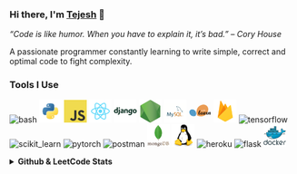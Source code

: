 ### Hi there, I'm [Tejesh](https://tejeshreddy.github.io/) 👋

*“Code is like humor. When you have to explain it, it’s bad.” – Cory House*
<p>
A passionate programmer constantly learning to write simple, correct and optimal code to fight complexity.
</p>

### Tools I Use
<p>
<img src="https://www.vectorlogo.zone/logos/gnu_bash/gnu_bash-icon.svg" alt="bash" width="40" height="40"/>
<img src="https://raw.githubusercontent.com/github/explore/80688e429a7d4ef2fca1e82350fe8e3517d3494d/topics/python/python.png" alt="python" width="40" height="40">
<img src="https://raw.githubusercontent.com/github/explore/80688e429a7d4ef2fca1e82350fe8e3517d3494d/topics/javascript/javascript.png" alt="javascript" width="40" height="40">
<img src="https://raw.githubusercontent.com/github/explore/80688e429a7d4ef2fca1e82350fe8e3517d3494d/topics/react/react.png" alt="react" width="40" height="40">
<img src="https://raw.githubusercontent.com/github/explore/80688e429a7d4ef2fca1e82350fe8e3517d3494d/topics/django/django.png" alt="django" width="40" height="40">
<img src="https://raw.githubusercontent.com/github/explore/80688e429a7d4ef2fca1e82350fe8e3517d3494d/topics/nodejs/nodejs.png" alt="node.js" width="40" height="40">
<img src="https://raw.githubusercontent.com/github/explore/80688e429a7d4ef2fca1e82350fe8e3517d3494d/topics/mysql/mysql.png" alt="mysql" width="40" height="40">
<img src="https://raw.githubusercontent.com/github/explore/80688e429a7d4ef2fca1e82350fe8e3517d3494d/topics/scikit-learn/scikit-learn.png" alt="sklearn" width="40" height="40">
<img src="https://raw.githubusercontent.com/github/explore/80688e429a7d4ef2fca1e82350fe8e3517d3494d/topics/firebase/firebase.png" width="40" height="40">
<img src="https://www.vectorlogo.zone/logos/tensorflow/tensorflow-icon.svg" alt="tensorflow" width="40" height="40"/>
<img src="https://upload.wikimedia.org/wikipedia/commons/0/05/Scikit_learn_logo_small.svg" alt="scikit_learn" width="40" height="40"/>
<img src="https://www.vectorlogo.zone/logos/pytorch/pytorch-icon.svg" alt="pytorch" width="40" height="40"/>
<img src="https://www.vectorlogo.zone/logos/getpostman/getpostman-icon.svg" alt="postman" width="40" height="40"/>
<img src="https://raw.githubusercontent.com/devicons/devicon/master/icons/mongodb/mongodb-original-wordmark.svg" alt="mongodb" width="40" height="40"/>
<img src="https://raw.githubusercontent.com/devicons/devicon/master/icons/linux/linux-original.svg" alt="linux" width="40" height="40"/>
<img src="https://www.vectorlogo.zone/logos/heroku/heroku-icon.svg" alt="heroku" width="40" height="40"/>
<img src="https://www.vectorlogo.zone/logos/pocoo_flask/pocoo_flask-icon.svg" alt="flask" width="40" height="40"/>
<img src="https://raw.githubusercontent.com/devicons/devicon/master/icons/docker/docker-original-wordmark.svg" alt="docker" width="40" height="40"/>
<!-- <img src="https://www.vectorlogo.zone/logos/opencv/opencv-icon.svg" alt="opencv" width="40" height="40"/> -->
</p>

<details>
<summary><b>Github & LeetCode Stats</b></summary>
<p align="left">
   <a href = "https://github.com/tejeshreddy">
   <img src="https://github-readme-stats-aj8vj7k8x.vercel.app/api/top-langs/?username=tejeshreddy&layout=compact&card_width=400">
   </a>
</p>

<p><img align="center" src="https://github-readme-streak-stats.herokuapp.com/?user=tejeshreddy&" alt="tejeshreddy" /></p>

![Profile Views](https://komarev.com/ghpvc/?username=tejeshreddy&style=flat-square)

<a href="https://leetcode.com/tejeshreddy111/">

![Leetcode Stats](https://leetcode.card.workers.dev/?username=tejeshreddy111)

</a>
</details>
